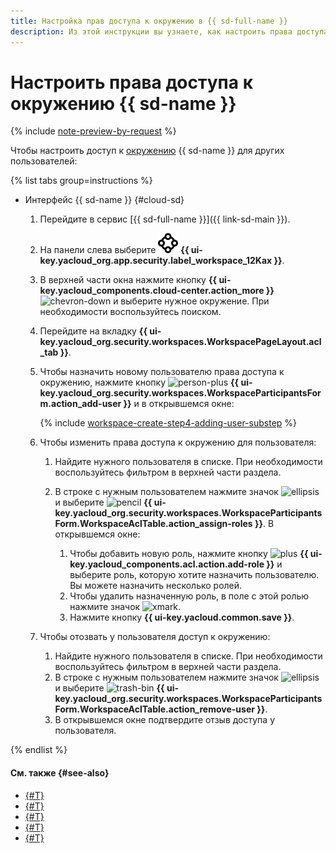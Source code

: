 ```yaml
---
title: Настройка прав доступа к окружению в {{ sd-full-name }}
description: Из этой инструкции вы узнаете, как настроить права доступа к окружению в {{ sd-full-name }}.
---
```


# Настроить права доступа к окружению {{ sd-name }}

{% include [note-preview-by-request](../../../_includes/note-preview-by-request.md) %}

Чтобы настроить доступ к [окружению](../../concepts/workspace.md) {{ sd-name }} для других пользователей:

{% list tabs group=instructions %}

- Интерфейс {{ sd-name }} {#cloud-sd}

  1. Перейдите в сервис [{{ sd-full-name }}]({{ link-sd-main }}).
  1. На панели слева выберите ![vector-circle](../../../_assets/console-icons/vector-circle.svg) **{{ ui-key.yacloud_org.app.security.label_workspace_12Kax }}**.
  1. В верхней части окна нажмите кнопку **{{ ui-key.yacloud_components.cloud-center.action_more }}** ![chevron-down](../../../_assets/console-icons/chevron-down.svg) и выберите нужное окружение. При необходимости воспользуйтесь поиском.
  1. Перейдите на вкладку **{{ ui-key.yacloud_org.security.workspaces.WorkspacePageLayout.acl_tab }}**.
  1. Чтобы назначить новому пользователю права доступа к окружению, нажмите кнопку ![person-plus](../../../_assets/console-icons/person-plus.svg) **{{ ui-key.yacloud_org.security.workspaces.WorkspaceParticipantsForm.action_add-user }}** и в открывшемся окне:

      {% include [workspace-create-step4-adding-user-substep](../../../_includes/security-deck/workspace-create-step4-adding-user-substep.md) %}
  1. Чтобы изменить права доступа к окружению для пользователя:

      1. Найдите нужного пользователя в списке. При необходимости воспользуйтесь фильтром в верхней части раздела.
      1. В строке с нужным пользователем нажмите значок ![ellipsis](../../../_assets/console-icons/ellipsis.svg) и выберите ![pencil](../../../_assets/console-icons/pencil.svg) **{{ ui-key.yacloud_org.security.workspaces.WorkspaceParticipantsForm.WorkspaceAclTable.action_assign-roles }}**. В открывшемся окне:

          1. Чтобы добавить новую роль, нажмите кнопку ![plus](../../../_assets/console-icons/plus.svg) **{{ ui-key.yacloud_components.acl.action.add-role }}** и выберите роль, которую хотите назначить пользователю. Вы можете назначить несколько ролей.
          1. Чтобы удалить назначенную роль, в поле с этой ролью нажмите значок ![xmark](../../../_assets/console-icons/xmark.svg).
          1. Нажмите кнопку **{{ ui-key.yacloud.common.save }}**.
  1. Чтобы отозвать у пользователя доступ к окружению:

      1. Найдите нужного пользователя в списке. При необходимости воспользуйтесь фильтром в верхней части раздела.
      1. В строке с нужным пользователем нажмите значок ![ellipsis](../../../_assets/console-icons/ellipsis.svg) и выберите ![trash-bin](../../../_assets/console-icons/trash-bin.svg) **{{ ui-key.yacloud_org.security.workspaces.WorkspaceParticipantsForm.WorkspaceAclTable.action_remove-user }}**.
      1. В открывшемся окне подтвердите отзыв доступа у пользователя.

{% endlist %}

#### См. также {#see-also}

* [{#T}](../../concepts/workspace.md)
* [{#T}](./create.md)
* [{#T}](./view-dashboard.md)
* [{#T}](./update.md)
* [{#T}](./delete.md)